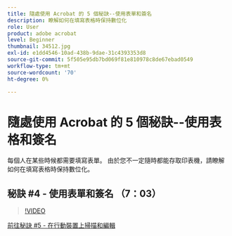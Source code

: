 ```yaml
---
title: 隨處使用 Acrobat 的 5 個秘訣--使用表單和簽名
description: 瞭解如何在填寫表格時保持數位化
role: User
product: adobe acrobat
level: Beginner
thumbnail: 34512.jpg
exl-id: e1dd4546-10ad-438b-9dae-31c4393353d8
source-git-commit: 5f505e95db7bd069f81e810978c8de67ebad0549
workflow-type: tm+mt
source-wordcount: '70'
ht-degree: 0%

---
```


# 隨處使用 Acrobat 的 5 個秘訣--使用表格和簽名

每個人在某些時候都需要填寫表單。 由於您不一定隨時都能存取印表機，請瞭解如何在填寫表格時保持數位化。

## 秘訣 #4 - 使用表單和簽名 （7：03）

>[!VIDEO](https://video.tv.adobe.com/v/34512?hidetitle=true)

[前往秘訣 #5 - 在行動裝置上掃描和編輯](scan-and-edit-on-mobile.md)